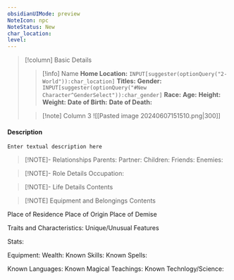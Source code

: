```yaml
---
obsidianUIMode: preview
NoteIcon: npc
NoteStatus: New
char_location: 
level:
---
```



> [!column] Basic Details
>> [!info] Name
>> **Home Location:** `INPUT[suggester(optionQuery("2-World")):char_location]` 
>> **Titles:**
>> **Gender:** `INPUT[suggester(optionQuery("#New Character^GenderSelect")):char_gender]`
>> **Race:**
>> **Age:**
>> **Height:**
>> **Weight:**
>> **Date of Birth:**
>> **Date of Death:**
>
>> [!note] Column 3
>> ![[Pasted image 20240607151510.png|300]]


#### Description
`Enter textual description here`

> [!NOTE]- Relationships
> Parents:
> Partner:
> Children:
> Friends:
> Enemies:

> [!NOTE]- Role Details
> Occupation:

> [!NOTE]- Life Details
> Contents

> [!NOTE] Equipment and Belongings
> Contents


Place of Residence
Place of Origin
Place of Demise

Traits and Characteristics:
Unique/Unusual Features

Stats:

Equipment:
Wealth:
Known Skills:
Known Spells:

Known Languages:
Known Magical Teachings:
Known Technlogy/Science:

